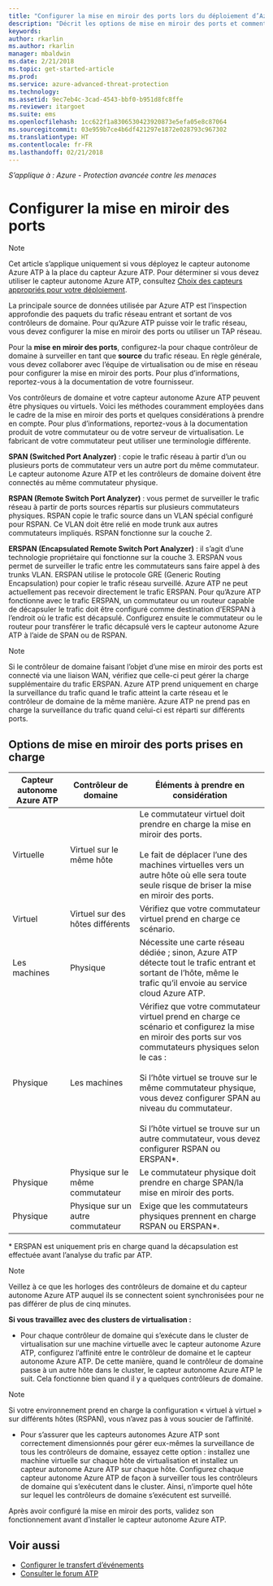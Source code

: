 ```yaml
---
title: "Configurer la mise en miroir des ports lors du déploiement d’Azure - Protection avancée contre les menaces | Microsoft Docs"
description: "Décrit les options de mise en miroir des ports et comment les configurer pour Azure ATP"
keywords: 
author: rkarlin
ms.author: rkarlin
manager: mbaldwin
ms.date: 2/21/2018
ms.topic: get-started-article
ms.prod: 
ms.service: azure-advanced-threat-protection
ms.technology: 
ms.assetid: 9ec7eb4c-3cad-4543-bbf0-b951d8fc8ffe
ms.reviewer: itargoet
ms.suite: ems
ms.openlocfilehash: 1cc622f1a8306530423920873e5efa05e8c87064
ms.sourcegitcommit: 03e959b7ce4b6df421297e1872e028793c967302
ms.translationtype: HT
ms.contentlocale: fr-FR
ms.lasthandoff: 02/21/2018
---
```

*S’applique à : Azure - Protection avancée contre les menaces*



# <a name="configure-port-mirroring"></a>Configurer la mise en miroir des ports
> [!NOTE] 
> Cet article s’applique uniquement si vous déployez le capteur autonome Azure ATP à la place du capteur Azure ATP. Pour déterminer si vous devez utiliser le capteur autonome Azure ATP, consultez [Choix des capteurs appropriés pour votre déploiement](atp-capacity-planning.md#choosing-the-right-sensor-type-for-your-deployment).
 
La principale source de données utilisée par Azure ATP est l’inspection approfondie des paquets du trafic réseau entrant et sortant de vos contrôleurs de domaine. Pour qu’Azure ATP puisse voir le trafic réseau, vous devez configurer la mise en miroir des ports ou utiliser un TAP réseau.

Pour la **mise en miroir des ports**, configurez-la pour chaque contrôleur de domaine à surveiller en tant que **source** du trafic réseau. En règle générale, vous devez collaborer avec l’équipe de virtualisation ou de mise en réseau pour configurer la mise en miroir des ports.
Pour plus d’informations, reportez-vous à la documentation de votre fournisseur.

Vos contrôleurs de domaine et votre capteur autonome Azure ATP peuvent être physiques ou virtuels. Voici les méthodes couramment employées dans le cadre de la mise en miroir des ports et quelques considérations à prendre en compte. Pour plus d’informations, reportez-vous à la documentation produit de votre commutateur ou de votre serveur de virtualisation. Le fabricant de votre commutateur peut utiliser une terminologie différente.

**SPAN (Switched Port Analyzer)** : copie le trafic réseau à partir d’un ou plusieurs ports de commutateur vers un autre port du même commutateur. Le capteur autonome Azure ATP et les contrôleurs de domaine doivent être connectés au même commutateur physique.

**RSPAN (Remote Switch Port Analyzer)** : vous permet de surveiller le trafic réseau à partir de ports sources répartis sur plusieurs commutateurs physiques. RSPAN copie le trafic source dans un VLAN spécial configuré pour RSPAN. Ce VLAN doit être relié en mode trunk aux autres commutateurs impliqués. RSPAN fonctionne sur la couche 2.

**ERSPAN (Encapsulated Remote Switch Port Analyzer)** : il s’agit d’une technologie propriétaire qui fonctionne sur la couche 3. ERSPAN vous permet de surveiller le trafic entre les commutateurs sans faire appel à des trunks VLAN. ERSPAN utilise le protocole GRE (Generic Routing Encapsulation) pour copier le trafic réseau surveillé. Azure ATP ne peut actuellement pas recevoir directement le trafic ERSPAN. Pour qu’Azure ATP fonctionne avec le trafic ERSPAN, un commutateur ou un routeur capable de décapsuler le trafic doit être configuré comme destination d’ERSPAN à l’endroit où le trafic est décapsulé. Configurez ensuite le commutateur ou le routeur pour transférer le trafic décapsulé vers le capteur autonome Azure ATP à l’aide de SPAN ou de RSPAN.

> [!NOTE]
> Si le contrôleur de domaine faisant l’objet d’une mise en miroir des ports est connecté via une liaison WAN, vérifiez que celle-ci peut gérer la charge supplémentaire du trafic ERSPAN.
> Azure ATP prend uniquement en charge la surveillance du trafic quand le trafic atteint la carte réseau et le contrôleur de domaine de la même manière. Azure ATP ne prend pas en charge la surveillance du trafic quand celui-ci est réparti sur différents ports.

## <a name="supported-port-mirroring-options"></a>Options de mise en miroir des ports prises en charge

|Capteur autonome Azure ATP|Contrôleur de domaine|Éléments à prendre en considération|
|---------------|---------------------|------------------|
|Virtuelle|Virtuel sur le même hôte|Le commutateur virtuel doit prendre en charge la mise en miroir des ports.<br /><br />Le fait de déplacer l’une des machines virtuelles vers un autre hôte où elle sera toute seule risque de briser la mise en miroir des ports.|
|Virtuel|Virtuel sur des hôtes différents|Vérifiez que votre commutateur virtuel prend en charge ce scénario.|
|Les machines|Physique|Nécessite une carte réseau dédiée ; sinon, Azure ATP détecte tout le trafic entrant et sortant de l’hôte, même le trafic qu’il envoie au service cloud Azure ATP.|
|Physique|Les machines|Vérifiez que votre commutateur virtuel prend en charge ce scénario et configurez la mise en miroir des ports sur vos commutateurs physiques selon le cas :<br /><br />Si l’hôte virtuel se trouve sur le même commutateur physique, vous devez configurer SPAN au niveau du commutateur.<br /><br />Si l’hôte virtuel se trouve sur un autre commutateur, vous devez configurer RSPAN ou ERSPAN&#42;.|
|Physique|Physique sur le même commutateur|Le commutateur physique doit prendre en charge SPAN/la mise en miroir des ports.|
|Physique|Physique sur un autre commutateur|Exige que les commutateurs physiques prennent en charge RSPAN ou ERSPAN&#42;.|
&#42; ERSPAN est uniquement pris en charge quand la décapsulation est effectuée avant l’analyse du trafic par ATP.

> [!NOTE]
> Veillez à ce que les horloges des contrôleurs de domaine et du capteur autonome Azure ATP auquel ils se connectent soient synchronisées pour ne pas différer de plus de cinq minutes.

**Si vous travaillez avec des clusters de virtualisation :**

-   Pour chaque contrôleur de domaine qui s’exécute dans le cluster de virtualisation sur une machine virtuelle avec le capteur autonome Azure ATP, configurez l’affinité entre le contrôleur de domaine et le capteur autonome Azure ATP. De cette manière, quand le contrôleur de domaine passe à un autre hôte dans le cluster, le capteur autonome Azure ATP le suit. Cela fonctionne bien quand il y a quelques contrôleurs de domaine.

 > [!NOTE]
 > Si votre environnement prend en charge la configuration « virtuel à virtuel » sur différents hôtes (RSPAN), vous n’avez pas à vous soucier de l’affinité.
 
-   Pour s’assurer que les capteurs autonomes Azure ATP sont correctement dimensionnés pour gérer eux-mêmes la surveillance de tous les contrôleurs de domaine, essayez cette option : installez une machine virtuelle sur chaque hôte de virtualisation et installez un capteur autonome Azure ATP sur chaque hôte. Configurez chaque capteur autonome Azure ATP de façon à surveiller tous les contrôleurs de domaine qui s’exécutent dans le cluster. Ainsi, n’importe quel hôte sur lequel les contrôleurs de domaine s’exécutent est surveillé.

Après avoir configuré la mise en miroir des ports, validez son fonctionnement avant d’installer le capteur autonome Azure ATP.

## <a name="see-also"></a>Voir aussi
- [Configurer le transfert d’événements](configure-event-forwarding.md)
- [Consulter le forum ATP](https://aka.ms/azureatpcommunity)